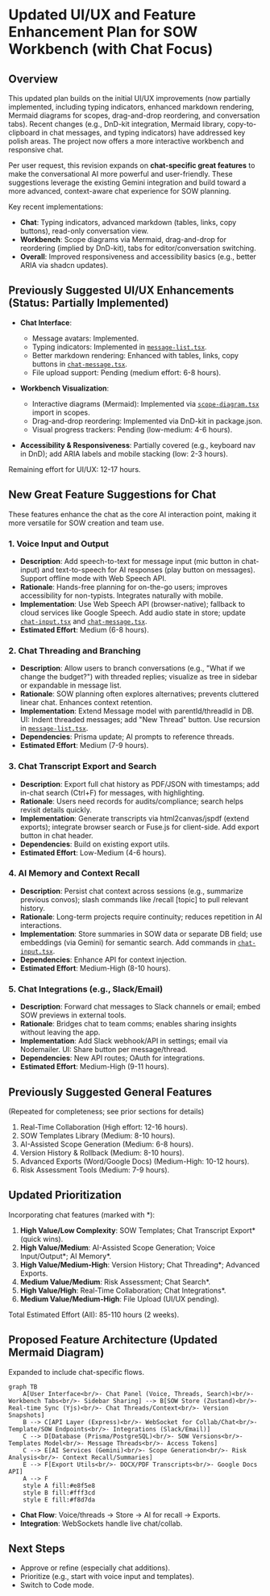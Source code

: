 # Updated UI/UX and Feature Enhancement Plan for SOW Workbench (with Chat Focus)

## Overview
This updated plan builds on the initial UI/UX improvements (now partially implemented, including typing indicators, enhanced markdown rendering, Mermaid diagrams for scopes, drag-and-drop reordering, and conversation tabs). Recent changes (e.g., DnD-kit integration, Mermaid library, copy-to-clipboard in chat messages, and typing indicators) have addressed key polish areas. The project now offers a more interactive workbench and responsive chat.

Per user request, this revision expands on **chat-specific great features** to make the conversational AI more powerful and user-friendly. These suggestions leverage the existing Gemini integration and build toward a more advanced, context-aware chat experience for SOW planning.

Key recent implementations:
- **Chat**: Typing indicators, advanced markdown (tables, links, copy buttons), read-only conversation view.
- **Workbench**: Scope diagrams via Mermaid, drag-and-drop for reordering (implied by DnD-kit), tabs for editor/conversation switching.
- **Overall**: Improved responsiveness and accessibility basics (e.g., better ARIA via shadcn updates).

## Previously Suggested UI/UX Enhancements (Status: Partially Implemented)
- **Chat Interface**:
  - Message avatars: Implemented.
  - Typing indicators: Implemented in [`message-list.tsx`](apps/web/src/components/chat/message-list.tsx).
  - Better markdown rendering: Enhanced with tables, links, copy buttons in [`chat-message.tsx`](apps/web/src/components/chat/chat-message.tsx).
  - File upload support: Pending (medium effort: 6-8 hours).

- **Workbench Visualization**:
  - Interactive diagrams (Mermaid): Implemented via [`scope-diagram.tsx`](apps/web/src/components/workbench/scope-diagram.tsx) import in scopes.
  - Drag-and-drop reordering: Implemented via DnD-kit in package.json.
  - Visual progress trackers: Pending (low-medium: 4-6 hours).

- **Accessibility & Responsiveness**: Partially covered (e.g., keyboard nav in DnD); add ARIA labels and mobile stacking (low: 2-3 hours).

Remaining effort for UI/UX: 12-17 hours.

## New Great Feature Suggestions for Chat
These features enhance the chat as the core AI interaction point, making it more versatile for SOW creation and team use.

### 1. Voice Input and Output
- **Description**: Add speech-to-text for message input (mic button in chat-input) and text-to-speech for AI responses (play button on messages). Support offline mode with Web Speech API.
- **Rationale**: Hands-free planning for on-the-go users; improves accessibility for non-typists. Integrates naturally with mobile.
- **Implementation**: Use Web Speech API (browser-native); fallback to cloud services like Google Speech. Add audio state in store; update [`chat-input.tsx`](apps/web/src/components/chat/chat-input.tsx) and [`chat-message.tsx`](apps/web/src/components/chat/chat-message.tsx).
- **Estimated Effort**: Medium (6-8 hours).

### 2. Chat Threading and Branching
- **Description**: Allow users to branch conversations (e.g., "What if we change the budget?") with threaded replies; visualize as tree in sidebar or expandable in message list.
- **Rationale**: SOW planning often explores alternatives; prevents cluttered linear chat. Enhances context retention.
- **Implementation**: Extend Message model with parentId/threadId in DB. UI: Indent threaded messages; add "New Thread" button. Use recursion in [`message-list.tsx`](apps/web/src/components/chat/message-list.tsx).
- **Dependencies**: Prisma update; AI prompts to reference threads.
- **Estimated Effort**: Medium (7-9 hours).

### 3. Chat Transcript Export and Search
- **Description**: Export full chat history as PDF/JSON with timestamps; add in-chat search (Ctrl+F) for messages, with highlighting.
- **Rationale**: Users need records for audits/compliance; search helps revisit details quickly.
- **Implementation**: Generate transcripts via html2canvas/jspdf (extend exports); integrate browser search or Fuse.js for client-side. Add export button in chat header.
- **Dependencies**: Build on existing export utils.
- **Estimated Effort**: Low-Medium (4-6 hours).

### 4. AI Memory and Context Recall
- **Description**: Persist chat context across sessions (e.g., summarize previous convos); slash commands like /recall [topic] to pull relevant history.
- **Rationale**: Long-term projects require continuity; reduces repetition in AI interactions.
- **Implementation**: Store summaries in SOW data or separate DB field; use embeddings (via Gemini) for semantic search. Add commands in [`chat-input.tsx`](apps/web/src/components/chat/chat-input.tsx).
- **Dependencies**: Enhance API for context injection.
- **Estimated Effort**: Medium-High (8-10 hours).

### 5. Chat Integrations (e.g., Slack/Email)
- **Description**: Forward chat messages to Slack channels or email; embed SOW previews in external tools.
- **Rationale**: Bridges chat to team comms; enables sharing insights without leaving the app.
- **Implementation**: Add Slack webhook/API in settings; email via Nodemailer. UI: Share button per message/thread.
- **Dependencies**: New API routes; OAuth for integrations.
- **Estimated Effort**: Medium-High (9-11 hours).

## Previously Suggested General Features
(Repeated for completeness; see prior sections for details)
1. Real-Time Collaboration (High effort: 12-16 hours).
2. SOW Templates Library (Medium: 8-10 hours).
3. AI-Assisted Scope Generation (Medium: 6-8 hours).
4. Version History & Rollback (Medium: 8-10 hours).
5. Advanced Exports (Word/Google Docs) (Medium-High: 10-12 hours).
6. Risk Assessment Tools (Medium: 7-9 hours).

## Updated Prioritization
Incorporating chat features (marked with *):
1. **High Value/Low Complexity**: SOW Templates; Chat Transcript Export* (quick wins).
2. **High Value/Medium**: AI-Assisted Scope Generation; Voice Input/Output*; AI Memory*.
3. **High Value/Medium-High**: Version History; Chat Threading*; Advanced Exports.
4. **Medium Value/Medium**: Risk Assessment; Chat Search*.
5. **High Value/High**: Real-Time Collaboration; Chat Integrations*.
6. **Medium Value/Medium-High**: File Upload (UI/UX pending).

Total Estimated Effort (All): 85-110 hours (2 weeks).

## Proposed Feature Architecture (Updated Mermaid Diagram)
Expanded to include chat-specific flows.

```mermaid
graph TB
    A[User Interface<br/>- Chat Panel (Voice, Threads, Search)<br/>- Workbench Tabs<br/>- Sidebar Sharing] --> B[SOW Store (Zustand)<br/>- Real-time Sync (Yjs)<br/>- Chat Threads/Context<br/>- Version Snapshots]
    B --> C[API Layer (Express)<br/>- WebSocket for Collab/Chat<br/>- Template/SOW Endpoints<br/>- Integrations (Slack/Email)]
    C --> D[Database (Prisma/PostgreSQL)<br/>- SOW Versions<br/>- Templates Model<br/>- Message Threads<br/>- Access Tokens]
    C --> E[AI Services (Gemini)<br/>- Scope Generation<br/>- Risk Analysis<br/>- Context Recall/Summaries]
    E --> F[Export Utils<br/>- DOCX/PDF Transcripts<br/>- Google Docs API]
    A --> F
    style A fill:#e8f5e8
    style B fill:#fff3cd
    style E fill:#f8d7da
```

- **Chat Flow**: Voice/threads → Store → AI for recall → Exports.
- **Integration**: WebSockets handle live chat/collab.

## Next Steps
- Approve or refine (especially chat additions).
- Prioritize (e.g., start with voice input and templates).
- Switch to Code mode.